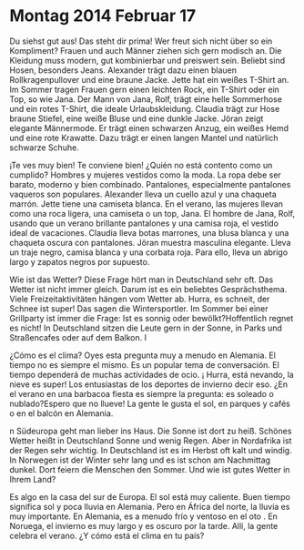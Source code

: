 Montag 2014 Februar 17
===

Du siehst gut aus! Das steht dir prima! Wer freut sich nicht über so ein Kompliment? Frauen und auch Männer ziehen sich gern modisch an. Die Kleidung muss modern, gut kombinierbar und preiswert sein. Beliebt sind Hosen, besonders Jeans. Alexander trägt dazu einen blauen Rollkragenpullover und eine braune Jacke. Jette hat ein weißes T-Shirt an. Im Sommer tragen Frauen gern einen leichten Rock, ein T-Shirt oder ein Top, so wie Jana. Der Mann von Jana, Rolf, trägt eine helle Sommerhose und ein rotes T-Shirt, die ideale Urlaubskleidung. Claudia trägt zur Hose braune Stiefel, eine weiße Bluse und eine dunkle Jacke. Jöran zeigt elegante Männermode. Er trägt einen schwarzen Anzug, ein weißes Hemd und eine rote Krawatte. Dazu trägt er einen langen Mantel und natürlich schwarze Schuhe. 


¡Te ves muy bien! Te conviene bien! ¿Quién no está contento como un cumplido? Hombres y mujeres vestidos como la moda. La ropa debe ser barato, moderno y bien combinado. Pantalones, especialmente pantalones vaqueros son populares. Alexander lleva un cuello azul y una chaqueta marrón. Jette tiene una camiseta blanca. En el verano, las mujeres llevan como una roca ligera, una camiseta o un top, Jana. El hombre de Jana, Rolf, usando que un verano brillante pantalones y una camisa roja, el vestido ideal de vacaciones. Claudia lleva botas marrones, una blusa blanca y una chaqueta oscura con pantalones. Jöran muestra masculina elegante. Lleva un traje negro, camisa blanca y una corbata roja. Para ello, lleva un abrigo largo y zapatos negros por supuesto.


Wie ist das Wetter? Diese Frage hört man in Deutschland sehr oft. Das Wetter ist nicht immer gleich. Darum ist es ein beliebtes Gesprächsthema. Viele Freizeitaktivitäten hängen vom Wetter ab. Hurra, es schneit, der Schnee ist super! Das sagen die Wintersportler. Im Sommer bei einer Grillparty ist immer die Frage: Ist es sonnig oder bewölkt?Hoffentlich regnet es nicht! In Deutschland sitzen die Leute gern in der Sonne, in Parks und Straßencafes oder auf dem Balkon. I


¿Cómo es el clima? Oyes esta pregunta muy a menudo en Alemania. El tiempo no es siempre el mismo. Es un popular tema de conversación. El tiempo dependerá de muchas actividades de ocio. ¡ Hurra, está nevando, la nieve es super! Los entusiastas de los deportes de invierno decir eso. ¿En el verano en una barbacoa fiesta es siempre la pregunta: es soleado o nublado?Espero que no llueve! La gente le gusta el sol, en parques y cafés o en el balcón en Alemania.

n Südeuropa geht man lieber ins Haus. Die Sonne ist dort zu heiß. Schönes Wetter heißt in Deutschland Sonne und wenig Regen. Aber in Nordafrika ist der Regen sehr wichtig. In Deutschland ist es im Herbst oft kalt und windig. In Norwegen ist der Winter sehr lang und es ist schon am Nachmittag dunkel. Dort feiern die Menschen den Sommer. Und wie ist gutes Wetter in Ihrem Land?

Es algo en la casa del sur de Europa. El sol está muy caliente. Buen tiempo significa sol y poca lluvia en Alemania. Pero en África del norte, la lluvia es muy importante. En Alemania, es a menudo frío y ventoso en el oto
 . En Noruega, el invierno es muy largo y es oscuro por la tarde. Allí, la gente celebra el verano. ¿Y cómo está el clima en tu país?

